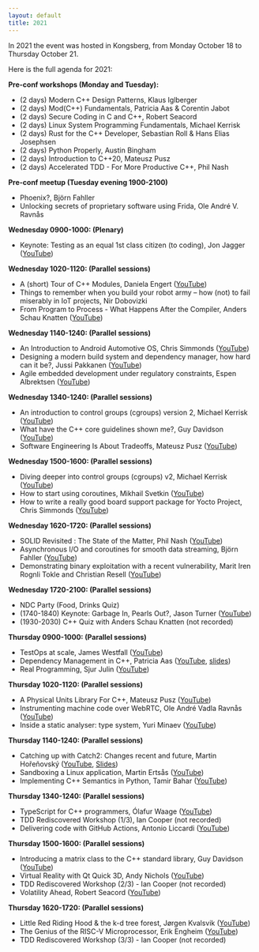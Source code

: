 ```yaml
---
layout: default
title: 2021
---
```


In 2021 the event was hosted in Kongsberg, from Monday October 18 to Thursday October 21.

Here is the full agenda for 2021:

__Pre-conf workshops (Monday and Tuesday):__

- (2 days) Modern C++ Design Patterns, Klaus Iglberger
- (2 days) Mod(C++) Fundamentals, Patricia Aas & Corentin Jabot
- (2 days) Secure Coding in C and C++, Robert Seacord
- (2 days) Linux System Programming Fundamentals, Michael Kerrisk
- (2 days) Rust for the C++ Developer, Sebastian Roll & Hans Elias Josephsen
- (2 days) Python Properly, Austin Bingham
- (2 days) Introduction to C++20, Mateusz Pusz
- (2 days) Accelerated TDD - For More Productive C++, Phil Nash

__Pre-conf meetup (Tuesday evening 1900-2100)__

- Phoenix?, Björn Fahller
- Unlocking secrets of proprietary software using Frida, Ole André V. Ravnås

__Wednesday 0900-1000: (Plenary)__

- Keynote: Testing as an equal 1st class citizen (to coding), Jon Jagger ([YouTube](https://youtu.be/1u6DdiFFH6Q))

__Wednesday 1020-1120: (Parallel sessions)__

- A (short) Tour of C++ Modules, Daniela Engert ([YouTube](https://youtu.be/XAL4GlBt_Yk))
- Things to remember when you build your robot army – how (not) to fail miserably in IoT projects, Nir Dobovizki
- From Program to Process - What Happens After the Compiler, Anders Schau Knatten ([YouTube](https://youtu.be/fGnbGX88z3Y))

__Wednesday 1140-1240: (Parallel sessions)__

- An Introduction to Android Automotive OS, Chris Simmonds ([YouTube](https://youtu.be/KVM5njlZ4sM))
- Designing a modern build system and dependency manager, how hard can it be?,  Jussi Pakkanen ([YouTube](https://youtu.be/B6LSdboN_wM))
- Agile embedded development under regulatory constraints, Espen Albrektsen ([YouTube](https://youtu.be/AzQQPyBwNyo))

__Wednesday 1340-1240: (Parallel sessions)__

- An introduction to control groups (cgroups) version 2, Michael Kerrisk ([YouTube](https://youtu.be/kcnFQgg9ToY))
- What have the C++ core guidelines shown me?, Guy Davidson ([YouTube](https://youtu.be/_RXU-hAS87U))
- Software Engineering Is About Tradeoffs, Mateusz Pusz ([YouTube](https://youtu.be/BUUWEkpGWsM))

__Wednesday 1500-1600: (Parallel sessions)__

- Diving deeper into control groups (cgroups) v2, Michael Kerrisk ([YouTube](https://youtu.be/Clr_MQwaJtA))
- How to start using coroutines, Mikhail Svetkin ([YouTube](https://youtu.be/6AIYIf5Vr18))
- How to write a really good board support package for Yocto Project, Chris Simmonds ([YouTube](https://youtu.be/s5U4c2_ChrA))

__Wednesday 1620-1720: (Parallel sessions)__

- SOLID Revisited : The State of the Matter, Phil Nash ([YouTube](https://youtu.be/Ko0eV7BGcXs))
- Asynchronous I/O and coroutines for smooth data streaming, Björn Fahller ([YouTube](https://youtu.be/uPJFj3b8RN0))
- Demonstrating binary exploitation with a recent vulnerability, Marit Iren Rognli Tokle and Christian Resell ([YouTube](https://youtu.be/PD-Q0nhkegM))

__Wednesday 1720-2100: (Parallel sessions)__

- NDC Party (Food, Drinks Quiz)
- (1740-1840) Keynote: Garbage In, Pearls Out?, Jason Turner ([YouTube](https://www.youtube.com/live/GBJrgAKmG8U))
- (1930-2030) C++ Quiz with Anders Schau Knatten (not recorded)

__Thursday 0900-1000: (Parallel sessions)__

- TestOps at scale, James Westfall ([YouTube](https://youtu.be/oQbBSOs1EHw))
- Dependency Management in C++, Patricia Aas ([YouTube](https://youtu.be/9mPEdpUNZfc), [slides](https://www.slideshare.net/PatriciaAas/dependency-management-in-c-ndc-security-2021))
- Real Programming, Sjur Julin ([YouTube](https://youtu.be/uyaYBD8-xq0))

__Thursday 1020-1120: (Parallel sessions)__

- A Physical Units Library For C++, Mateusz Pusz ([YouTube](https://youtu.be/nudq58d0TFc))
- Instrumenting machine code over WebRTC, Ole André Vadla Ravnås ([YouTube](https://youtu.be/HB_wfa1F31o))
- Inside a static analyser: type system, Yuri Minaev ([YouTube](https://youtu.be/36MEItqw328))

__Thursday 1140-1240: (Parallel sessions)__

- Catching up with Catch2: Changes recent and future, Martin Hořeňovský ([YouTube](https://youtu.be/uKDXwKe0fyo), [Slides](https://codingnest.com/files/Catching%20Up%20With%20Catch2.pdf))
- Sandboxing a Linux application, Martin Ertsås ([YouTube](https://youtu.be/SxK-hccyoTcj))
- Implementing C++ Semantics in Python, Tamir Bahar ([YouTube](https://youtu.be/HalN3dTUnL8))

__Thursday 1340-1240: (Parallel sessions)__

- TypeScript for C++ programmers, Ólafur Waage ([YouTube](https://youtu.be/z-zPTWp6xbY))
- TDD Rediscovered Workshop (1/3), Ian Cooper (not recorded)
- Delivering code with GitHub Actions, Antonio Liccardi ([YouTube](https://youtu.be/U1NNgQaC300))

__Thursday 1500-1600: (Parallel sessions)__

- Introducing a matrix class to the C++ standard library, Guy Davidson ([YouTube](https://youtu.be/KfYkkQJF_wkj))
- Virtual Reality with Qt Quick 3D, Andy Nichols ([YouTube](https://youtu.be/bUZ_tTy7Seo))
- TDD Rediscovered Workshop (2/3) - Ian Cooper (not recorded)
- Volatility Ahead, Robert Seacord ([YouTube](https://youtu.be/fVzk4JY2w-M))

__Thursday 1620-1720: (Parallel sessions)__

- Little Red Riding Hood & the k-d tree forest, Jørgen Kvalsvik ([YouTube](https://youtu.be/NS87tWsbyPQ))
- The Genius of the RISC-V Microprocessor, Erik Engheim ([YouTube](https://youtu.be/v0ssX-JiV-s))
- TDD Rediscovered Workshop (3/3) - Ian Cooper (not recorded)
